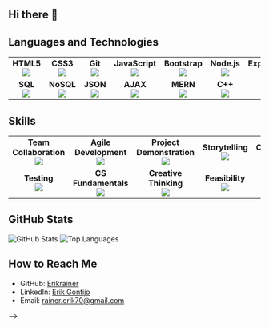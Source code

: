 ## Hi there 👋

## Languages and Technologies

<table>
  <tr>
    <td align="center">
      <strong>HTML5</strong><br>
      <img src="https://img.shields.io/badge/-HTML5-E34F26?logo=html5&logoColor=white&style=flat" />
    </td>
    <td align="center">
      <strong>CSS3</strong><br>
      <img src="https://img.shields.io/badge/-CSS3-1572B6?logo=css3&logoColor=white&style=flat" />
    </td>
    <td align="center">
      <strong>Git</strong><br>
      <img src="https://img.shields.io/badge/-Git-F05032?logo=git&logoColor=white&style=flat" />
    </td>
    <td align="center">
      <strong>JavaScript</strong><br>
      <img src="https://img.shields.io/badge/-JavaScript-F7DF1E?logo=javascript&logoColor=black&style=flat" />
    </td>
    <td align="center">
      <strong>Bootstrap</strong><br>
      <img src="https://img.shields.io/badge/-Bootstrap-563D7C?logo=bootstrap&logoColor=white&style=flat" />
    </td>
    <td align="center">
      <strong>Node.js</strong><br>
      <img src="https://img.shields.io/badge/-Node.js-339933?logo=node.js&logoColor=white&style=flat" />
    </td>
    <td align="center">
      <strong>Express.js</strong><br>
      <img src="https://img.shields.io/badge/-Express.js-000000?logo=express&logoColor=white&style=flat" />
    </td>
    <td align="center">
      <strong>React</strong><br>
      <img src="https://img.shields.io/badge/-React-61DAFB?logo=react&logoColor=black&style=flat" />
    </td>
  </tr>
  <tr>
    <td align="center">
      <strong>SQL</strong><br>
      <img src="https://img.shields.io/badge/-SQL-4479A1?logo=postgresql&logoColor=white&style=flat" />
    </td>
    <td align="center">
      <strong>NoSQL</strong><br>
      <img src="https://img.shields.io/badge/-NoSQL-4DB33D?logo=mongodb&logoColor=white&style=flat" />
    </td>
    <td align="center">
      <strong>JSON</strong><br>
      <img src="https://img.shields.io/badge/-JSON-000000?logo=json&logoColor=white&style=flat" />
    </td>
    <td align="center">
      <strong>AJAX</strong><br>
      <img src="https://img.shields.io/badge/-AJAX-0052CC?logo=ajax&logoColor=white&style=flat" />
    </td>
    <td align="center">
      <strong>MERN</strong><br>
      <img src="https://img.shields.io/badge/-MERN-3C873A?logo=mern&logoColor=white&style=flat" />
    </td>
    <td align="center">
      <strong>C++</strong><br>
      <img src="https://img.shields.io/badge/-C++-00599C?logo=c%2B%2B&logoColor=white&style=flat" />
    </td>
  </tr>
</table>

## Skills

<table>
  <tr>
    <td align="center">
      <strong>Team Collaboration</strong><br>
      <img src="https://img.shields.io/badge/-Team%20collaboration-007ACC?logo=teams&logoColor=white&style=flat" />
    </td>
    <td align="center">
      <strong>Agile Development</strong><br>
      <img src="https://img.shields.io/badge/-Agile%20development-2496ED?logo=jira&logoColor=white&style=flat" />
    </td>
    <td align="center">
      <strong>Project Demonstration</strong><br>
      <img src="https://img.shields.io/badge/-Project%20demonstration-FF6F00?logo=prezi&logoColor=white&style=flat" />
    </td>
    <td align="center">
      <strong>Storytelling</strong><br>
      <img src="https://img.shields.io/badge/-Storytelling-4CAF50?logo=narrative&logoColor=white&style=flat" />
    </td>
    <td align="center">
      <strong>OOP</strong><br>
      <img src="https://img.shields.io/badge/-OOP-00979D?logo=cplusplus&logoColor=white&style=flat" />
    </td>
    <td align="center">
      <strong>MVC Paradigm</strong><br>
      <img src="https://img.shields.io/badge/-MVC%20paradigm-7952B3?logo=spring&logoColor=white&style=flat" />
    </td>
  </tr>
  <tr>
    <td align="center">
      <strong>Testing</strong><br>
      <img src="https://img.shields.io/badge/-Testing-16A085?logo=pytest&logoColor=white&style=flat" />
    </td>
    <td align="center">
      <strong>CS Fundamentals</strong><br>
      <img src="https://img.shields.io/badge/-CS%20fundamentals-007396?logo=java&logoColor=white&style=flat" />
    </td>
    <td align="center">
      <strong>Creative Thinking</strong><br>
      <img src="https://img.shields.io/badge/-Creative%20thinking-FF6347?logo=lightbulb&logoColor=white&style=flat" />
    </td>
    <td align="center">
      <strong>Feasibility</strong><br>
      <img src="https://img.shields.io/badge/-Feasibility-007ACC?logo=knowledgebase&logoColor=white&style=flat" />
    </td>
  </tr>
</table>

## GitHub Stats

![GitHub Stats](https://github-readme-stats.vercel.app/api?username=Erikrainer&show_icons=true&theme=radical)
![Top Languages](https://github-readme-stats.vercel.app/api/top-langs/?username=Erikrainer&layout=compact&theme=radical)

## How to Reach Me

- GitHub: [Erikrainer](https://github.com/Erikrainer)
- LinkedIn: [Erik Gontijo](https://www.linkedin.com/in/erik-gontijo-05950a2bb/)
- Email: [rainer.erik70@gmail.com](mailto:rainer.erik70@gmail.com)

-->
